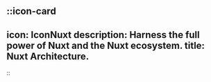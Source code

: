 ::icon-card
---
icon: IconNuxt
description: Harness the full power of Nuxt and the Nuxt ecosystem.
title: Nuxt Architecture.
---
::